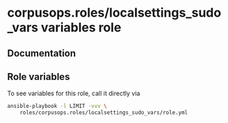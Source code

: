 # corpusops.roles/localsettings_sudo_vars variables role
## Documentation

## Role variables
To see variables for this role, call it directly via
```bash
ansible-playbook -l LIMIT -vvv \
    roles/corpusops.roles/localsettings_sudo_vars/role.yml
```
